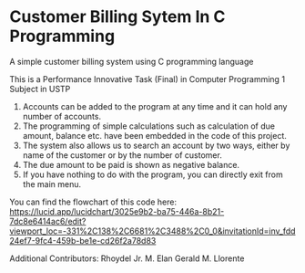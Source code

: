 # Customer Billing Sytem In C Programming
A simple customer billing system using C programming language

This is a Performance Innovative Task (Final)
in Computer Programming 1 Subject in USTP

1. Accounts can be added to the program at any time and it can hold any number of accounts.
2. The programming of simple calculations such as calculation of due amount, balance etc. have been embedded in the code of this project.
3. The system also allows us to search an account by two ways, either by name of the customer or by the number of customer.
4. The due amount to be paid is shown as negative balance.
5. If you have nothing to do with the program, you can directly exit from the main menu.

You can find the flowchart of this code here:
https://lucid.app/lucidchart/3025e9b2-ba75-446a-8b21-7dc8e6414ac6/edit?viewport_loc=-331%2C138%2C6681%2C3488%2C0_0&invitationId=inv_fdd24ef7-9fc4-459b-be1e-cd26f2a78d83

Additional Contributors:
Rhoydel Jr. M. Elan
Gerald M. Llorente
